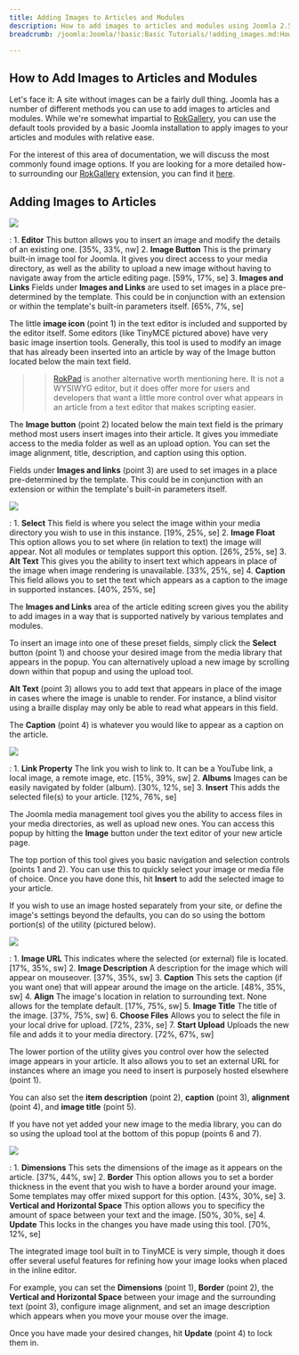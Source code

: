 ```yaml
---
title: Adding Images to Articles and Modules
description: How to add images to articles and modules using Joomla 2.5 and 3.x.
breadcrumb: /joomla:Joomla/!basic:Basic Tutorials/!adding_images.md:How to Add Images to Articles

---
```


How to Add Images to Articles and Modules
---------
Let's face it: A site without images can be a fairly dull thing. Joomla has a number of different methods you can use to add images to articles and modules. While we're somewhat impartial to [RokGallery][rokgallery], you can use the default tools provided by a basic Joomla installation to apply images to your articles and modules with relative ease.

For the interest of this area of documentation, we will discuss the most commonly found image options. If you are looking for a more detailed how-to surrounding our [RokGallery][rokgallery] extension, you can find it [here][rokgallery].

Adding Images to Articles
---------
![][add_image_1]

:   1. **Editor** This button allows you to insert an image and modify the details of an existing one. [35%, 33%, nw]
    2. **Image Button** This is the primary built-in image tool for Joomla. It gives you direct access to your media directory, as well as the ability to upload a new image without having to navigate away from the article editing page. [59%, 17%, se]
    3. **Images and Links** Fields under **Images and Links** are used to set images in a place pre-determined by the template. This could be in conjunction with an extension or within the template's built-in parameters itself. [65%, 7%, se]

The little **image icon** (point 1) in the text editor is included and supported by the editor itself. Some editors (like TinyMCE pictured above) have very basic image insertion tools. Generally, this tool is used to modify an image that has already been inserted into an article by way of the Image button located below the main text field. 

>> [RokPad][rokpad] is another alternative worth mentioning here. It is not a WYSIWYG editor, but it does offer more for users and developers that want a little more control over what appears in an article from a text editor that makes scripting easier.

The **Image button** (point 2) located below the main text field is the primary method most users insert images into their article. It gives you immediate access to the media folder as well as an upload option. You can set the image alignment, title, description, and caption using this option.

Fields under **Images and links** (point 3) are used to set images in a place pre-determined by the template. This could be in conjunction with an extension or within the template's built-in parameters itself.

![][add_image_2]

:   1. **Select** This field is where you select the image within your media directory you wish to use in this instance. [19%, 25%, se]
    2. **Image Float** This option allows you to set where (in relation to text) the image will appear. Not all modules or templates support this option. [26%, 25%, se]
    3. **Alt Text** This gives you the ability to insert text which appears in place of the image when image rendering is unavailable. [33%, 25%, se]
    4. **Caption** This field allows you to set the text which appears as a caption to the image in supported instances. [40%, 25%, se]

The **Images and Links** area of the article editing screen gives you the ability to add images in a way that is supported natively by various templates and modules. 

To insert an image into one of these preset fields, simply click the **Select** button (point 1) and choose your desired image from the media library that appears in the popup. You can alternatively upload a new image by scrolling down within that popup and using the upload tool.

**Alt Text** (point 3) allows you to add text that appears in place of the image in cases where the image is unable to render. For instance, a blind visitor using a braille display may only be able to read what appears in this field.

The **Caption** (point 4) is whatever you would like to appear as a caption on the article.

![][add_image_3]

:   1. **Link Property** The link you wish to link to. It can be a YouTube link, a local image, a remote image, etc. [15%, 39%, sw]
    2. **Albums** Images can be easily navigated by folder (album). [30%, 12%, se]
    3. **Insert** This adds the selected file(s) to your article. [12%, 76%, se]

The Joomla media management tool gives you the ability to access files in your media directories, as well as upload new ones. You can access this popup by hitting the **Image** button under the text editor of your new article page.

The top portion of this tool gives you basic navigation and selection controls (points 1 and 2). You can use this to quickly select your image or media file of choice. Once you have done this, hit **Insert** to add the selected image to your article.

If you wish to use an image hosted separately from your site, or define the image's settings beyond the defaults, you can do so using the bottom portion(s) of the utility (pictured below).

![][add_image_4]

:   1. **Image URL** This indicates where the selected (or external) file is located. [17%, 35%, sw]
    2. **Image Description** A description for the image which will appear on mouseover. [37%, 35%, sw]
    3. **Caption** This sets the caption (if you want one) that will appear around the image on the article. [48%, 35%, sw]
    4. **Align** The image's location in relation to surrounding text. None allows for the template default. [17%, 75%, sw]
    5. **Image Title**  The title of the image. [37%, 75%, sw]
    6. **Choose Files** Allows you to select the file in your local drive for upload. [72%, 23%, se]
    7. **Start Upload** Uploads the new file and adds it to your media directory. [72%, 67%, sw]

The lower portion of the utility gives you control over how the selected image appears in your article. It also allows you to set an external URL for instances where an image you need to insert is purposely hosted elsewhere (point 1). 

You can also set the **item description** (point 2), **caption** (point 3), **alignment** (point 4), and **image title** (point 5).

If you have not yet added your new image to the media library, you can do so using the upload tool at the bottom of this popup (points 6 and 7).

![][add_image_5]

:   1. **Dimensions** This sets the dimensions of the image as it appears on the article. [37%, 44%, sw]
    2. **Border** This option allows you to set a border thickness in the event that you wish to have a border around your image. Some templates may offer mixed support for this option. [43%, 30%, se]
    3. **Vertical and Horizontal Space** This option allows you to specificy the amount of space between your text and the image. [50%, 30%, se]
    4. **Update** This locks in the changes you have made using this tool. [70%, 12%, se]

The integrated image tool built in to TinyMCE is very simple, though it does offer several useful features for refining how your image looks when placed in the inline editor.

For example, you can set the **Dimensions** (point 1), **Border** (point 2), the **Vertical and Horizontal Space** between your image and the surrounding text (point 3), configure image alignment, and set an image description which appears when you move your mouse over the image.

Once you have made your desired changes, hit **Update** (point 4) to lock them in.

[add_image_1]: assets/add_image_1.jpeg
[add_image_2]: assets/add_image_2.jpeg
[add_image_3]: assets/add_image_3.jpeg
[add_image_4]: assets/add_image_4.jpeg
[add_image_5]: assets/add_image_5.jpeg
[rokgallery]: ../extensions/rokgallery/
[rokpad]: http://www.rockettheme.com/extensions-joomla/rokpad
